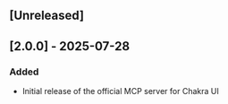 ## [Unreleased]

## [2.0.0] - 2025-07-28

### Added

- Initial release of the official MCP server for Chakra UI
